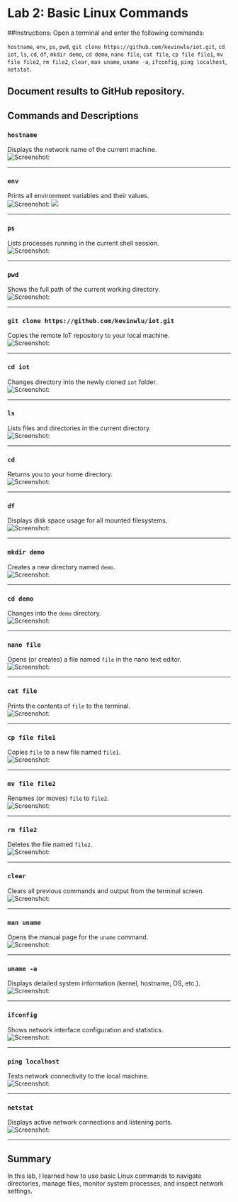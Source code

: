 # Lab 2: Basic Linux Commands

##Instructions:
Open a terminal and enter the following commands:

`hostname`, `env`, `ps`, `pwd`, `git clone https://github.com/kevinwlu/iot.git`, `cd iot`, `ls`, `cd`, `df`, `mkdir demo`, `cd demo`, `nano file`, `cat file`, `cp file file1`, `mv file file2`, `rm file2`, `clear`, `man uname`, `uname -a`, `ifconfig`, `ping localhost`, `netstat`.

Document results to GitHub repository.
---

## Commands and Descriptions

### `hostname`  
Displays the network name of the current machine.  
![Screenshot: ](https://github.com/Dennis3204/CPE-322/blob/main/Labs/Lab%202/hostname.png)

---

### `env`  
Prints all environment variables and their values.  
![Screenshot: ](https://github.com/Dennis3204/CPE-322/blob/main/Labs/Lab%202/env1.png)
![](https://github.com/Dennis3204/CPE-322/blob/main/Labs/Lab%202/env2.png)

---

### `ps`  
Lists processes running in the current shell session.  
![Screenshot: ](https://github.com/Dennis3204/CPE-322/blob/main/Labs/Lab%201/Half%20Adder%20Result.png)

---

### `pwd`  
Shows the full path of the current working directory.  
![Screenshot: ](https://github.com/Dennis3204/CPE-322/blob/main/Labs/Lab%202/ps.png)

---

### `git clone https://github.com/kevinwlu/iot.git`  
Copies the remote IoT repository to your local machine.  
![Screenshot: ](https://github.com/Dennis3204/CPE-322/blob/main/Labs/Lab%202/gitclone.png)

---

### `cd iot`  
Changes directory into the newly cloned `iot` folder.  
![Screenshot: ](https://github.com/Dennis3204/CPE-322/blob/main/Labs/Lab%202/cdIot.png)

---

### `ls`  
Lists files and directories in the current directory.  
![Screenshot: ](https://github.com/Dennis3204/CPE-322/blob/main/Labs/Lab%202/ls.png)

---

### `cd`  
Returns you to your home directory.  
![Screenshot: ](https://github.com/Dennis3204/CPE-322/blob/main/Labs/Lab%202/cd.png)

---

### `df`  
Displays disk space usage for all mounted filesystems.  
![Screenshot: ](https://github.com/Dennis3204/CPE-322/blob/main/Labs/Lab%202/df.png)

---

### `mkdir demo`  
Creates a new directory named `demo`.  
![Screenshot: ](https://github.com/Dennis3204/CPE-322/blob/main/Labs/Lab%202/mkdir.png)

---

### `cd demo`  
Changes into the `demo` directory.  
![Screenshot: ](https://github.com/Dennis3204/CPE-322/blob/main/Labs/Lab%202/cdDemo.png)

---

### `nano file`  
Opens (or creates) a file named `file` in the nano text editor.  
![Screenshot: ](https://github.com/Dennis3204/CPE-322/blob/main/Labs/Lab%202/nanoFIle.png)

---

### `cat file`  
Prints the contents of `file` to the terminal.  
![Screenshot: ](https://github.com/Dennis3204/CPE-322/blob/main/Labs/Lab%202/catFile.png)

---

### `cp file file1`  
Copies `file` to a new file named `file1`.  
![Screenshot: ](https://github.com/Dennis3204/CPE-322/blob/main/Labs/Lab%202/cpFIleFIle1.png)

---

### `mv file file2`  
Renames (or moves) `file` to `file2`.  
![Screenshot: ](https://github.com/Dennis3204/CPE-322/blob/main/Labs/Lab%202/mvFIleFIle2.png)

---

### `rm file2`  
Deletes the file named `file2`.  
![Screenshot: ](https://github.com/Dennis3204/CPE-322/blob/main/Labs/Lab%202/rmFIle2.png)

---

### `clear`  
Clears all previous commands and output from the terminal screen.  
![Screenshot: ](https://github.com/Dennis3204/CPE-322/blob/main/Labs/Lab%202/clear.png)

---

### `man uname`  
Opens the manual page for the `uname` command.  
![Screenshot: ](https://github.com/Dennis3204/CPE-322/blob/main/Labs/Lab%202/manUname.png)

---

### `uname -a`  
Displays detailed system information (kernel, hostname, OS, etc.).  
![Screenshot: ](https://github.com/Dennis3204/CPE-322/blob/main/Labs/Lab%202/uname-a.png)

---

### `ifconfig`  
Shows network interface configuration and statistics.  
![Screenshot: ](https://github.com/Dennis3204/CPE-322/blob/main/Labs/Lab%202/ifconfig.png)

---

### `ping localhost`  
Tests network connectivity to the local machine.  
![Screenshot: ](https://github.com/Dennis3204/CPE-322/blob/main/Labs/Lab%202/pingLocalHost.png)

---

### `netstat`  
Displays active network connections and listening ports.  
![Screenshot: ](https://github.com/Dennis3204/CPE-322/blob/main/Labs/Lab%202/netstat.png)

---

## Summary

In this lab, I learned how to use basic Linux commands to navigate directories, manage files, monitor system processes, and inspect network settings. 
